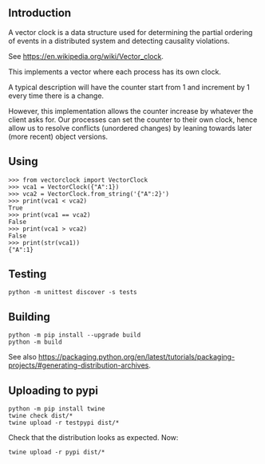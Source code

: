 Introduction
------------

A vector clock is a data structure used for determining the partial
ordering of events in a distributed system and detecting causality
violations.

See https://en.wikipedia.org/wiki/Vector_clock.

This implements a vector where each process has its own clock.

A typical description will have the counter start from 1 and increment by
1 every time there is a change.

However, this implementation allows the counter increase by whatever the
client asks for.  Our processes can set the counter to their own clock,
hence allow us to resolve conflicts (unordered changes) by leaning towards
later (more recent) object versions.

Using
-----

```
>>> from vectorclock import VectorClock
>>> vca1 = VectorClock({"A":1})
>>> vca2 = VectorClock.from_string('{"A":2}')
>>> print(vca1 < vca2)
True
>>> print(vca1 == vca2)
False
>>> print(vca1 > vca2)
False
>>> print(str(vca1))
{"A":1}
```

Testing
-------

```
python -m unittest discover -s tests
```

Building
--------

```
python -m pip install --upgrade build
python -m build
```

See also https://packaging.python.org/en/latest/tutorials/packaging-projects/#generating-distribution-archives.

Uploading to pypi
-----------------

```
python -m pip install twine
twine check dist/*
twine upload -r testpypi dist/*
```

Check that the distribution looks as expected.  Now:

```
twine upload -r pypi dist/*
```
